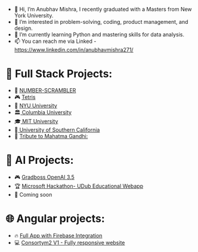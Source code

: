 - 👋 Hi, I’m Anubhav Mishra, I recently graduated with a Masters from New York University.
- 👀 I’m interested in problem-solving, coding, product management, and design.
- 🌱 I’m currently learning Python and mastering skills for data analysis.
- 📫 You can reach me via Linked - https://www.linkedin.com/in/anubhavmishra271/

 # 🚀 Full Stack Projects: 

- 🎲 [NUMBER-SCRAMBLER](https://mishra-anubhav.github.io/Number-Scrambler/)
- 🎮 [Tetris](https://mishra-anubhav.github.io/JavaScript-Tetris/)
- 🏫 <a href="https://mishra-anubhav.github.io/Universities-Report/university-nyu.html"> NYU University</a><br>
- 🏛️<a href="https://mishra-anubhav.github.io/Universities-Report/University-columbia.html"> Columbia University</a><br>
- 🎓<a href="https://mishra-anubhav.github.io/Universities-Report/university-mit.html"> MIT University</a><br>
- 🎒<a href="https://mishra-anubhav.github.io/Universities-Report/university-usc.html"> University of Southern California</a><br>
- 🌟 [Tribute to Mahatma Gandhi:](https://codepen.io/mishra-anubhav/full/wvwpbdB)


 # 🤖 AI Projects: 

 - 🎮 [Gradboss OpenAI 3.5](https://gradboss-chatbot.streamlit.app/)
 - 🏆 [Microsoft Hackathon- UDub Educational Webapp](https://github.com/mishra-anubhav/AI-Hackathon)
 - 🚧 Coming soon

# 🌐 Angular projects:

- 🔥 [Full App with Firebase Integration](https://github.com/mishra-anubhav/Added-Authentication-using-firebase/tree/master/app)
- 💻 [Consortym2 V1 - Fully responsive website](https://github.com/mishra-anubhav/Responsive-Website)
<!---
mishra-anubhav/mishra-anubhav is a ✨ special ✨ repository because its `README.md` (this file) appears on your GitHub profile.
You can click the Preview link to take a look at your changes.
--->
